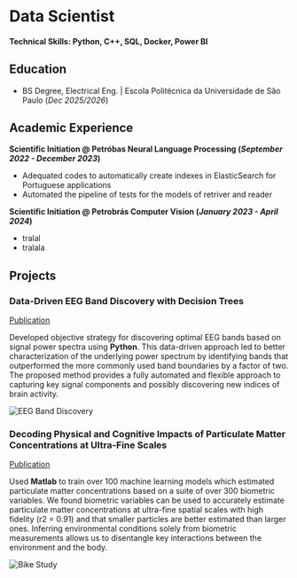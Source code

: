 # Data Scientist

#### Technical Skills: Python, C++, SQL, Docker, Power BI

## Education
- BS Degree, Electrical Eng. | Escola Politécnica da Universidade de São Paulo (_Dec 2025/2026_)								       		


## Academic Experience
**Scientific Initiation @ Petróbas Neural Language Processing (_September 2022 - December 2023_)**
- Adequated codes to automatically create indexes in ElasticSearch for Portuguese applications
- Automated the pipeline of tests for the models of retriver and reader 

**Scientific Initiation @ Petrobrás Computer Vision (_January 2023 - April 2024_)**
- tralal
- tralala


## Projects
### Data-Driven EEG Band Discovery with Decision Trees
[Publication](https://www.mdpi.com/1424-8220/22/8/3048)

Developed objective strategy for discovering optimal EEG bands based on signal power spectra using **Python**. This data-driven approach led to better characterization of the underlying power spectrum by identifying bands that outperformed the more commonly used band boundaries by a factor of two. The proposed method provides a fully automated and flexible approach to capturing key signal components and possibly discovering new indices of brain activity.

![EEG Band Discovery](/assets/img/eeg_band_discovery.jpeg)

### Decoding Physical and Cognitive Impacts of Particulate Matter Concentrations at Ultra-Fine Scales
[Publication](https://www.mdpi.com/1424-8220/22/11/4240)

Used **Matlab** to train over 100 machine learning models which estimated particulate matter concentrations based on a suite of over 300 biometric variables. We found biometric variables can be used to accurately estimate particulate matter concentrations at ultra-fine spatial scales with high fidelity (r2 = 0.91) and that smaller particles are better estimated than larger ones. Inferring environmental conditions solely from biometric measurements allows us to disentangle key interactions between the environment and the body.

![Bike Study](/assets/img/bike_study.jpeg)

